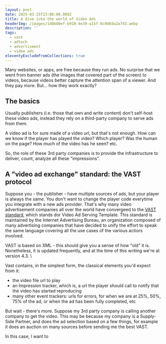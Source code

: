 ```yaml
---
layout: post
date: 2025-03-25T23:00:00.000Z
title: A dive into the world of Video Ads
headerImg: /images/1d8b80ef-b910-4e39-a15f-8c0d6da2a743.webp
description: ''
tags:
  - vast
  - adtech
  - advertisment
  - video ads
eleventyExcludeFromCollections: true
---
```


Many websites, or apps, are free because they run ads. No surprise that we went from banner ads (the images that covered part of the screen) to videos, because videos better capture the attention span of a viewer. And they pay more. But... how they work exactly? 

## The basics

Usually publishers (i.e. those that own and write content) don't self-host these video ads, instead they rely on a third-party company to serve ads from them. 

A video ad is for sure made of a video url, but that's not enough. How can we know if the player has played the video? Which player? Was the human on the page? How much of the video has he seen? etc. 

So, the role of these 3rd party companies is to provide the infrastructure to deliver, count, analyze all these "impressions". 

## A "video ad exchange" standard: the VAST protocol

Suppose you - the publisher - have multiple sources of ads, but your player is always the same. You don't want to change the player code everytime you integrate with a new ads provider. That's why many video advertisement companies all over the world have convergeed to the [VAST standard](https://iabtechlab.com/standards/vast/), which stands dor Video Ad Serving Template. This standard is maintained by the Internet Advertising Bureau, an organization composed of many advertising companies that have decided to unify the effort to speak the same language covering all the use cases of the various actiors involved. 

VAST is based on XML - this should give you a sense of how "old" it is. Nonetheless, it is updated frequently, and at the time of this writing we're at version 4.3. \


Vast contains, in the simplest form, the classical elements you'd expect from it: 

* the video file url to play
* an Impression tracker, which is, a url the player should call to notify that the video has started reproducing
* many other event trackers: urls for errors, for when we are at 25%, 50%, 75% of the ad, or when the ad has been fully completed, etc

But wait - there's more. Suppose my 3rd party company is calling another company to get the video. This may be because my company is a Supply-Side Partner, and does the ad selection based on a few things, for example it does an auction on many sources before sending me the best VAST. 

In this case, I want to 
